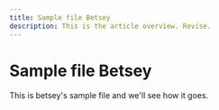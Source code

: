 ```yaml
---
title: Sample file Betsey
description: This is the article overview. Revise.
---
```


# Sample file Betsey


This is betsey's sample file and we'll see how it goes.

